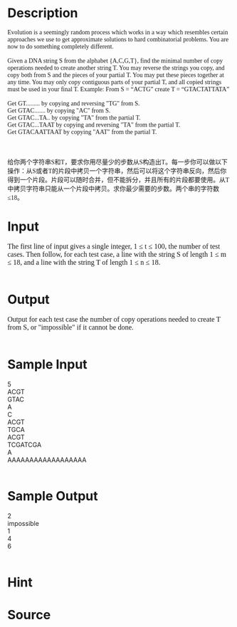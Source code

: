 
# Description

<div class="content"><p><span style="font-size: medium"><font face="Times New Roman"><span id="1319334815942S" style="display: none"> </span><span id="1319334725885S" style="display: none"> </span>
</font></span></p><p><font face="Times New Roman"><font face="Times New Roman">Evolution is a seemingly random process which works in a way which resembles certain approaches we use to get approximate solutions to hard combinatorial problems. You are now to do something completely different. <br/>
<br/>
Given a DNA string S from the alphabet {A,C,G,T}, find the minimal number of copy operations needed to create another string T. You may reverse the strings you copy, and copy both from S and the pieces of your partial T. You may put these pieces together at any time. You may only copy contiguous parts of your partial T, and all copied strings must be used in your final T. Example: From S = “ACTG” create T = “GTACTATTATA” <br/>
<br/>
Get GT......... by copying and reversing &#34;TG&#34; from S. <br/>
Get GTAC....... by copying &#34;AC&#34; from S. <br/>
Get GTAC...TA.. by copying &#34;TA&#34; from the partial T. <br/>
Get GTAC...TAAT by copying and reversing &#34;TA&#34; from the partial T. <br/>
Get GTACAATTAAT by copying &#34;AAT&#34; from the partial T. <br/>
<br/>
<br/>
<br/>
给你两个字符串S和T，要求你用尽量少的步数从S构造出T。每一步你可以做以下操作：从S或者T的片段中拷贝一个字符串，然后可以将这个字符串反向，然后你得到一个片段。片段可以随时合并，但不能拆分，并且所有的片段都要使用。从T中拷贝字符串只能从一个片段中拷贝。求你最少需要的步数。两个串的字符数≤18。 <br/>
</font></font></p><font face="Times New Roman">
</font><p></p>
<p></p></div>

# Input

<div class="content"><p><span style="font-size: medium"><font face="Times New Roman">The first line of input gives a single integer, 1 ≤ t ≤ 100, the number of test cases. Then follow, for each test case, a line with the string S of length 1 ≤ m ≤ 18, and a line with the string T of length 1 ≤ n ≤ 18. <br/>
<br/>
</font></span></p>
<p></p>
<p></p></div>

# Output

<div class="content"><p><span style="font-size: medium"><font face="Times New Roman">Output for each test case the number of copy operations needed to create T from S, or &#34;impossible&#34; if it cannot be done. <br/>
<br/>
</font></span></p>
<p></p>
<p></p>
<p></p>
<p></p>
<p><span id="1319334726112E" style="display: none"> </span></p>
<p></p>
<p><span id="1319334815310E" style="display: none"> </span></p></div>

# Sample Input

<div class="content"><span class="sampledata">5<br/>
ACGT<br/>
GTAC<br/>
A<br/>
C<br/>
ACGT<br/>
TGCA<br/>
ACGT<br/>
TCGATCGA<br/>
A<br/>
AAAAAAAAAAAAAAAAAA<br/>
<br/>
</span></div>

# Sample Output

<div class="content"><span class="sampledata">2<br/>
impossible<br/>
1<br/>
4<br/>
6<br/>
<br/>
</span></div>

# Hint

<div class="content"><p></p></div>

# Source

<div class="content"><p><a href="problemset.php?search="></a></p></div>

